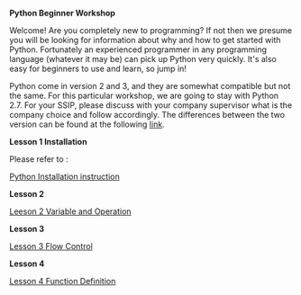 

**Python Beginner Workshop**

Welcome! Are you completely new to programming? If not then we presume you will be looking for information about why and how to get started with Python. Fortunately an experienced programmer in any programming language (whatever it may be) can pick up Python very quickly. It's also easy for beginners to use and learn, so jump in!

Python come in version 2 and 3, and they are somewhat compatible but not the same. For this particular workshop, we are going to stay with Python 2.7. For your SSIP, please discuss with your company supervisor what is the company choice and follow accordingly. The differences between the two version can be found at the following [link](http://sebastianraschka.com/Articles/2014_python_2_3_key_diff.html).

**Lesson 1 Installation**

Please refer to :

[Python Installation instruction](PythonInstallation.md)

**Lesson 2**

[Leeson 2 Variable and Operation](https://github.com/coolingozone/pythonworkshop/tree/master/lesson2/Lesson2.md)

**Lesson 3**

[Lesson 3 Flow Control](https://github.com/coolingozone/pythonworkshop/blob/master/lesson3/Lesson3.md)

**Lesson 4**

[Lesson 4 Function Definition](https://github.com/coolingozone/pythonworkshop/blob/master/lesson4/Lesson4.md)